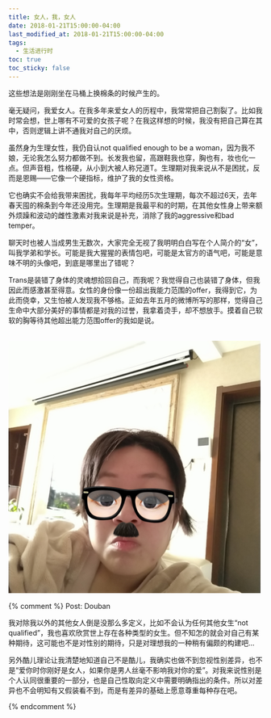 ```yaml
---
title: 女人，我，女人
date: 2018-01-21T15:00:00-04:00
last_modified_at: 2018-01-21T15:00:00-04:00
tags:
  - 生活进行时
toc: true
toc_sticky: false
---
```


这些想法是刚刚坐在马桶上换棉条的时候产生的。

<!--more-->

毫无疑问，我爱女人。在我多年来爱女人的历程中，我常常把自己割裂了。比如我时常会想，世上哪有不可爱的女孩子呢？在我这样想的时候，我没有把自己算在其中，否则逻辑上讲不通我对自己的厌烦。

虽然身为生理女性，我仍自认not qualified enough to be a woman，因为我不娘，无论我怎么努力都做不到。长发我也留，高跟鞋我也穿，胸也有，妆也化一点。但声音粗，性格硬，从小到大被人称兄道T。生理期对我来说从不是困扰，反而是恩赐——它像一个硬指标，维护了我的女性资格。

它也确实不会给我带来困扰，我每年平均经历5次生理期，每次不超过6天，去年春天囤的棉条到今年还没用完。生理期是我最平和的时期，在其他女性身上带来额外烦躁和波动的雌性激素对我来说是补充，消除了我的aggressive和bad temper。

聊天时也被人当成男生无数次，大家完全无视了我明明白白写在个人简介的“女”，叫我学弟和学长。可能是我大猩猩的表情包吧，可能是太官方的语气吧，可能是意味不明的头像吧，到底是哪里出了错呢？

Trans是装错了身体的灵魂想拾回自己，而我呢？我觉得自己也装错了身体，但我因此而感激甚至得意。女性的身份像一份超出我能力范围的offer，我得到它，为此而侥幸，又生怕被人发现我不够格。正如去年五月的微博所写的那样，觉得自己生命中大部分美好的事情都是对我的过誉，我拿着烫手，却不想放手。摸着自己软软的胸等待其他超出能力范围offer的我如是说。

<br>
<img src="https://raw.githubusercontent.com/samsmerrygoround/samsmerrygoround.github.io/main/assets/images/me.jpg" alt="me" width="500"/>
<br>

{% comment %}
Post: Douban

我对除我以外的其他女人倒是没那么多定义，比如不会认为任何其他女生“not qualified”，我也喜欢欣赏世上存在各种类型的女生。但不知怎的就会对自己有某种期待，这可能也不是对性别的期待，只是对理想我的一种稍有偏颇的构建吧…

另外酷儿理论让我清楚地知道自己不是酷儿，我确实也做不到忽视性别差异，也不是“爱你时你刚好是女人，如果你是男人丝毫不影响我对你的爱”。对我来说性别是个人认同很重要的一部分，也是自己性取向定义中需要明确指出的条件。所以对差异也不会明知有又假装看不到，而是有差异的基础上愿意尊重每种存在吧。

{% endcomment %}